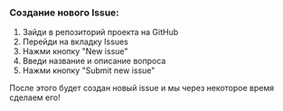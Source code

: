 
### Создание нового Issue:

1. Зайди в репозиторий проекта на GitHub
2. Перейди на вкладку Issues
3. Нажми кнопку "New issue"
4. Введи название и описание вопроса
5. Нажми кнопку "Submit new issue"  

После этого будет создан новый issue и мы через некоторое время сделаем его!